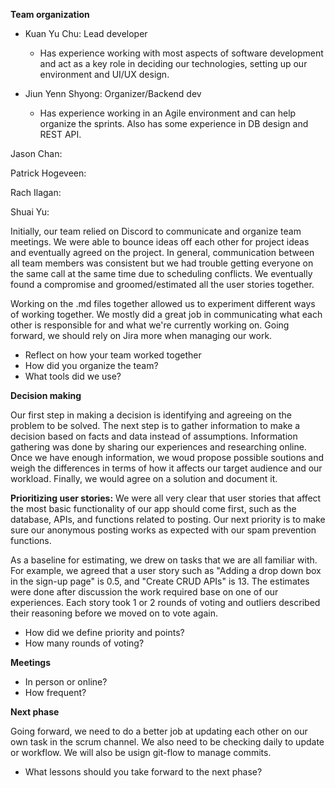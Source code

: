 **Team organization**

  - Kuan Yu Chu: Lead developer
    - Has experience working with most aspects of software development and act as a key role in deciding our technologies, setting up our environment and UI/UX design.
  
  - Jiun Yenn Shyong: Organizer/Backend dev
    - Has experience working in an Agile environment and can help organize the sprints. Also has some experience in DB design and REST API.
   
   Jason Chan:
   
   Patrick Hogeveen:
   
   Rach Ilagan:
   
   Shuai Yu:
  
  Initially, our team relied on Discord to communicate and organize team meetings. We were able to bounce ideas off each other for project ideas and eventually agreed on the project. In general, communication between all team members was consistent but we had trouble getting everyone on the same call at the same time due to scheduling conflicts. We eventually found a compromise and groomed/estimated all the user stories together. 

Working on the .md files together allowed us to experiment different ways of working together. We mostly did a great job in communicating what each other is responsible for and what we're currently working on. Going forward, we should rely on Jira more when managing our work.

  
  - Reflect on how your team worked together
  - How did you organize the team?
  - What tools did we use?
  

**Decision making**
  
   Our first step in making a decision is identifying and agreeing on the problem to be solved. The next step is to gather information to make a decision based on facts and data instead of assumptions. Information gathering was done by sharing our experiences and researching online. Once we have enough information, we woud propose possible soutions and weigh the differences in terms of how it affects our target audience and our workload. Finally, we would agree on a solution and document it. 
  
**Prioritizing user stories:**
  We were all very clear that user stories that affect the most basic functionality of our app should come first, such as the database, APIs, and functions related to posting. Our next priority is to make sure our anonymous posting works as expected with our spam prevention functions.
  
  
  
  As a baseline for estimating, we drew on tasks that we are all familiar with. For example, we agreed that a user story such as "Adding a drop down box in the sign-up page" is 0.5, and "Create CRUD APIs" is 13. The estimates were done after discussion the work required base on one of our experiences. Each story took 1 or 2 rounds of voting and outliers described their reasoning before we moved on to vote again.
  
  - How did we define priority and points? 
  - How many rounds of voting?
  

**Meetings**
   - In person or online?
  - How frequent?
  
**Next phase**
  
  Going forward, we need to do a better job at updating each other on our own task in the scrum channel. We also need to be checking daily to update or workflow. We will also be usign git-flow to manage commits.
  - What lessons should you take forward to the next phase?
